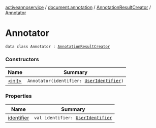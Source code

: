 [activeannoservice](../../../index.md) / [document.annotation](../../index.md) / [AnnotationResultCreator](../index.md) / [Annotator](./index.md)

# Annotator

`data class Annotator : `[`AnnotationResultCreator`](../index.md)

### Constructors

| Name | Summary |
|---|---|
| [&lt;init&gt;](-init-.md) | `Annotator(identifier: `[`UserIdentifier`](../../../project.userroles/-user-identifier.md)`)` |

### Properties

| Name | Summary |
|---|---|
| [identifier](identifier.md) | `val identifier: `[`UserIdentifier`](../../../project.userroles/-user-identifier.md) |

